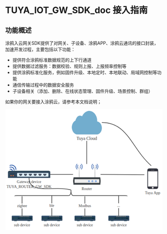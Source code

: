 # TUYA_IOT_GW_SDK_doc 接入指南

## 功能概述
涂鸦入云网关SDK提供了对网关、子设备、涂鸦APP、涂鸦云通讯的接口封装，加速开发过程，主要包括以下功能：

- 提供符合涂鸦标准数据规范的上下行通道
- 提供数据过滤服务：数据校验、规则上报、上报频率控制等
- 提供涂鸦标准化服务，例如固件升级、本地定时、本地联动、局域网控制等功能
- 通信传输过程中的数据安全服务
- 子设备相关（添加、删除、在线状态管理、固件升级、场景控制、群组）

如果你的网关要接入涂鸦云，请参考本文档说明；

![gateway_device](images/gateway_device.png)
